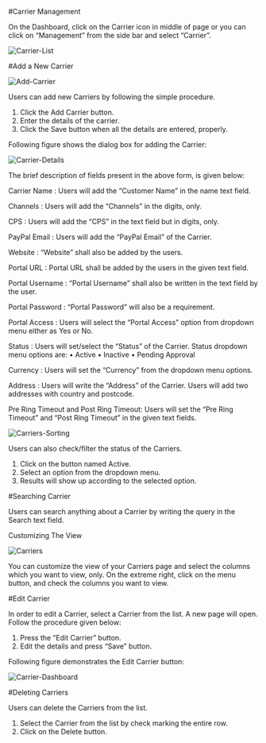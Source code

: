 #Carrier Management

On the Dashboard, click on the Carrier icon in middle of page or you can click on “Management” from the side bar and select “Carrier”.

<img src="https://raw.githubusercontent.com/digipigeon/connexcs-user-docs/master/img/carrier-list.png" alt="Carrier-List"/>

#Add a New Carrier

<img src="https://raw.githubusercontent.com/digipigeon/connexcs-user-docs/master/img/add-carriers.png" alt="Add-Carrier"/>

Users can add new Carriers by following the simple procedure.

1.	Click the Add Carrier button.
2.	Enter the details of the carrier.
3.	Click the Save button when all the details are entered, properly.

Following figure shows the dialog box for adding the Carrier:

<img src="https://raw.githubusercontent.com/digipigeon/connexcs-user-docs/master/img/carrier-details.png" alt="Carrier-Details"/>

The brief description of fields present in the above form, is given below:

Carrier Name    :	Users will add the “Customer Name” in the name text field.

Channels        :	Users will add the “Channels” in the digits, only.

CPS             :	Users will add the “CPS” in the text field but in digits, only.

PayPal Email    :	Users will add the “PayPal Email” of the Carrier.

Website         :	“Website” shall also be added by the users.

Portal URL      :	Portal URL shall be added by the users in the given text field.

Portal Username :	“Portal Username” shall also be written in the text field by the user.

Portal Password	: “Portal Password” will also be a requirement. 


Portal Access   :	Users will select the “Portal Access” option from dropdown menu either as Yes or No.

Status          : Users will set/select the “Status” of the Carrier. Status dropdown menu options are:
                  •	Active
                  •	Inactive
                  •	Pending Approval

Currency        :	Users will set the “Currency” from the dropdown menu options.

Address         :	Users will write the “Address” of the Carrier. Users will add two addresses with country and postcode.

Pre Ring Timeout and Post Ring Timeout: 	Users will set the “Pre Ring Timeout” and “Post Ring Timeout” in the given text fields.

<img src="https://raw.githubusercontent.com/digipigeon/connexcs-user-docs/master/img/carriers-sorting.png" alt="Carriers-Sorting"/>

Users can also check/filter the status of the Carriers. 

1.	Click on the button named Active.
2.	Select an option from the dropdown menu.
3.	Results will show up according to the selected option.

#Searching Carrier

Users can search anything about a Carrier by writing the query in the Search text field.

Customizing The View

<img src="https://raw.githubusercontent.com/digipigeon/connexcs-user-docs/master/img/carriers.png" alt="Carriers"/>

You can customize the view of your Carriers page and select the columns which you want to view, only.
On the extreme right, click on the menu button, and check the columns you want to view.

#Edit Carrier

In order to edit a Carrier, select a Carrier from the list. A new page will open. Follow the procedure given below:

1.	Press the “Edit Carrier” button.
2.	Edit the details and press “Save” button.

Following figure demonstrates the Edit Carrier button:


<img src="https://raw.githubusercontent.com/digipigeon/connexcs-user-docs/master/img/carrier-dashboard.png" alt="Carrier-Dashboard"/>

#Deleting Carriers

Users can delete the Carriers from the list. 

1.	Select the Carrier from the list by check marking the entire row.
2.	Click on the Delete button.









